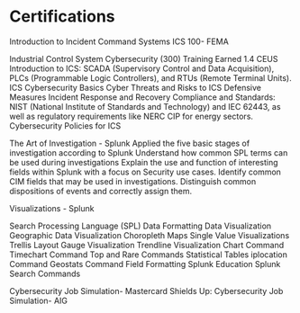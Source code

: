 # Certifications

Introduction to Incident Command Systems ICS 100- FEMA

Industrial Control System Cybersecurity (300) Training
Earned 1.4 CEUS
Introduction to ICS: SCADA (Supervisory Control and Data Acquisition), PLCs (Programmable Logic Controllers), and RTUs (Remote Terminal Units).
ICS Cybersecurity Basics
Cyber Threats and Risks to ICS
Defensive Measures
Incident Response and Recovery
Compliance and Standards: NIST (National Institute of Standards and Technology) and IEC 62443, as well as regulatory requirements like NERC CIP for energy sectors.
Cybersecurity Policies for ICS

The Art of Investigation - Splunk
Applied the five basic stages of investigation according to Splunk
Understand how common SPL terms can be used during investigations
Explain the use and function of interesting fields within Splunk with a focus on Security use cases.
Identify common CIM fields that may be used in investigations.
Distinguish common dispositions of events and correctly assign them.


Visualizations - Splunk

Search Processing Language (SPL)
Data Formatting
Data Visualization
Geographic Data Visualization
Choropleth Maps
Single Value Visualizations
Trellis Layout
Gauge Visualization
Trendline Visualization
Chart Command
Timechart Command
Top and Rare Commands
Statistical Tables
iplocation Command
Geostats Command
Field Formatting
Splunk Education
Splunk Search Commands


Cybersecurity Job Simulation- Mastercard
Shields Up: Cybersecurity Job Simulation- AIG
